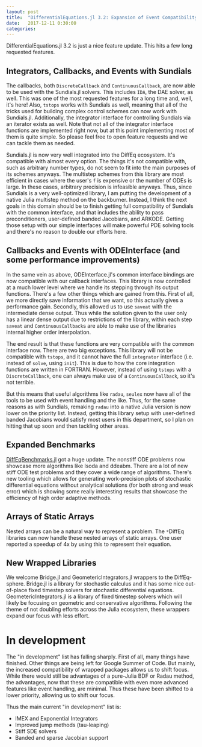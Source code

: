 ```yaml
---
layout: post
title:  "DifferentialEquations.jl 3.2: Expansion of Event Compatibility"
date:   2017-12-11 0:30:00
categories:
---
```


DifferentialEquations.jl 3.2 is just a nice feature update. This hits a few
long requested features.

## Integrators, Callbacks, and Events with Sundials

The callbacks, both `DiscreteCallback` and `ContinuousCallback`, are now able
to be used with the Sundials.jl solvers. This includes `IDA`, the DAE solver, as
well. This was one of the most requested features for a long time and, well, it's
here! Also, `tstops` works with Sundials as well, meaning that all of the tricks
used for building complex control schemes can now work with Sundials.jl.
Additionally, the integrator interface for controlling Sundials via an iterator
exists as well. Note that not all of the integrator interface functions are
implemented right now, but at this point implementing most of them is quite
simple. So please feel free to open feature requests and we can tackle them as
needed.

Sundials.jl is now very well integrated into the DiffEq ecosystem. It's compatible
with almost every option. The things it's not compatible with, such as arbitrary
number types, do not seem to fit into the main purposes of its schemes anyways.
The multistep schemes from this library are most efficient in cases where the
user's `f` is expensive or the number of ODEs is large. In these cases, arbitrary
precision is infeasible anyways. Thus, since Sundials is a very well-optimized
library, I am putting the development of a native Julia multistep method on
the backburner. Instead, I think the next goals in this domain should be
to finish getting full compatibility of Sundials with the common interface, and
that includes the ability to pass preconditioners, user-defined banded Jacobians,
and ARKODE. Getting those setup with our simple interfaces will make powerful
PDE solving tools and there's no reason to double our efforts here.

## Callbacks and Events with ODEInterface (and some performance improvements)

In the same vein as above, ODEInterface.jl's common interface bindings are now
compatible with our callback interfaces. This library is now controlled at a
much lower level where we handle its stepping through its output functions.
There's a few other things which are gained from this. First of all, we more
directly save information that we want, so this actually gives a performance
gain. Secondly, this allowed us to use `saveat` with the intermediate dense
output. Thus while the solution given to the user only has a linear dense output
due to restrictions of the library, within each step `saveat` and `ContinuousCallback`s
are able to make use of the libraries internal higher order interpolation.

The end result is that these functions are very compatible with the common
interface now. There are two big exceptions. This library will not be compatible
with `tstops`, and it cannot have the full `integrator` interface (i.e. instead
of `solve`, using `init`). This is due to how the core integration functions
are written in FORTRAN. However, instead of using `tstops` with a `DiscreteCallback`,
one can always make use of a `ContinuousCallback`, so it's not terrible.

But this means that useful algorithms like `radau`, `seulex` now have all of the
tools to be used with event handling and the like. Thus, for the same reasons
as with Sundials, remaking `radau` into a native Julia version is now lower
on the priority list. Instead, getting this library setup with user-defined
banded Jacobians would satisfy most users in this department, so I plan on
hitting that up soon and then tackling other areas.

## Expanded Benchmarks

[DiffEqBenchmarks.jl](https://github.com/JuliaDiffEq/DiffEqBenchmarks.jl) got a
huge update. The nonstiff ODE problems now showcase more algorithms like lsoda
and ddeabm. There are a lot of new stiff ODE test problems and they cover a
wide range of algorithms. There's new tooling which allows for generating
work-precision plots of stochastic differential equations without analytical
solutions (for both strong and weak error) which is showing some really
interesting results that showcase the efficiency of high order adaptive methods.

## Arrays of Static Arrays

Nested arrays can be a natural way to represent a problem. The `*`DiffEq libraries
can now handle these nested arrays of static arrays. One user reported a speedup
of 4x by using this to represent their equation.

## New Wrapped Libraries

We welcome Bridge.jl and GeometericIntegrators.jl wrappers to the DiffEq-sphere.
Bridge.jl is a library for stochastic calculus and it has some nice out-of-place
fixed timestep solvers for stochastic differential equations. GeometericIntegrators.jl
is a library of fixed timestep solvers which will likely be focusing on geometric
and conservative algorithms. Following the theme of not doubling efforts across
the Julia ecosystem, these wrappers expand our focus with less effort.

# In development

The "in development" list has falling sharply. First of all, many things have
finished. Other things are being left for Google Summer of Code. But mainly,
the increased compatibility of wrapped packages allows us to shift focus. While
there would still be advantages of a pure-Julia BDF or Radau method, the advantages,
now that these are compatible with even more advanced features like event handling,
are minimal. Thus these have been shifted to a lower priority, allowing us to
shift our focus.

Thus the main current "in development" list is:

- IMEX and Exponential Integrators
- Improved jump methods (tau-leaping)
- Stiff SDE solvers
- Banded and sparse Jacobian support
